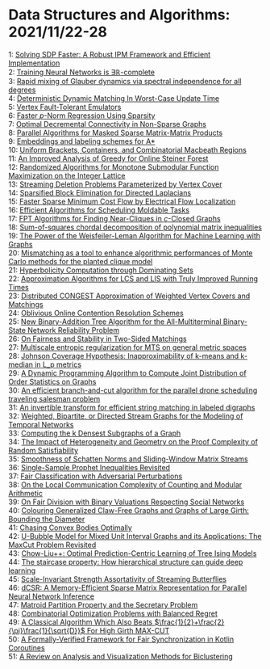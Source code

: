 # Data Structures and Algorithms: 2021/11/22-28  
1: [Solving SDP Faster: A Robust IPM Framework and Efficient Implementation](https://doi.org/10.48550/arXiv.2101.08208)  
2: [Training Neural Networks is $\exists\mathbb R$-complete](https://doi.org/10.48550/arXiv.2102.09798)  
3: [Rapid mixing of Glauber dynamics via spectral independence for all  degrees](https://doi.org/10.48550/arXiv.2105.15005)  
4: [Deterministic Dynamic Matching In Worst-Case Update Time](https://doi.org/10.48550/arXiv.2108.10461)  
5: [Vertex Fault-Tolerant Emulators](https://doi.org/10.48550/arXiv.2109.08042)  
6: [Faster $p$-Norm Regression Using Sparsity](https://doi.org/10.48550/arXiv.2109.11537)  
7: [Optimal Decremental Connectivity in Non-Sparse Graphs](https://doi.org/10.48550/arXiv.2111.09376)  
8: [Parallel Algorithms for Masked Sparse Matrix-Matrix Products](https://doi.org/10.48550/arXiv.2111.09947)  
9: [Embeddings and labeling schemes for A*](https://doi.org/10.48550/arXiv.2111.10041)  
10: [Uniform Brackets, Containers, and Combinatorial Macbeath Regions](https://doi.org/10.48550/arXiv.2111.10048)  
11: [An Improved Analysis of Greedy for Online Steiner Forest](https://doi.org/10.48550/arXiv.2111.10086)  
12: [Randomized Algorithms for Monotone Submodular Function Maximization on  the Integer Lattice](https://doi.org/10.48550/arXiv.2111.10175)  
13: [Streaming Deletion Problems Parameterized by Vertex Cover](https://doi.org/10.48550/arXiv.2111.10184)  
14: [Sparsified Block Elimination for Directed Laplacians](https://doi.org/10.48550/arXiv.2111.10257)  
15: [Faster Sparse Minimum Cost Flow by Electrical Flow Localization](https://doi.org/10.48550/arXiv.2111.10368)  
16: [Efficient Algorithms for Scheduling Moldable Tasks](https://doi.org/10.48550/arXiv.1609.08588)  
17: [FPT Algorithms for Finding Near-Cliques in $c$-Closed Graphs](https://doi.org/10.48550/arXiv.2007.09768)  
18: [Sum-of-squares chordal decomposition of polynomial matrix inequalities](https://doi.org/10.48550/arXiv.2007.11410)  
19: [The Power of the Weisfeiler-Leman Algorithm for Machine Learning with  Graphs](https://doi.org/10.48550/arXiv.2105.05911)  
20: [Mismatching as a tool to enhance algorithmic performances of Monte Carlo  methods for the planted clique model](https://doi.org/10.48550/arXiv.2106.05720)  
21: [Hyperbolicity Computation through Dominating Sets](https://doi.org/10.48550/arXiv.2111.08520)  
22: [Approximation Algorithms for LCS and LIS with Truly Improved Running  Times](https://doi.org/10.48550/arXiv.2111.10538)  
23: [Distributed CONGEST Approximation of Weighted Vertex Covers and  Matchings](https://doi.org/10.48550/arXiv.2111.10577)  
24: [Oblivious Online Contention Resolution Schemes](https://doi.org/10.48550/arXiv.2111.10607)  
25: [New Binary-Addition Tree Algorithm for the All-Multiterminal  Binary-State Network Reliability Problem](https://doi.org/10.48550/arXiv.2111.10818)  
26: [On Fairness and Stability in Two-Sided Matchings](https://doi.org/10.48550/arXiv.2111.10885)  
27: [Multiscale entropic regularization for MTS on general metric spaces](https://doi.org/10.48550/arXiv.2111.10908)  
28: [Johnson Coverage Hypothesis: Inapproximability of k-means and k-median  in L_p metrics](https://doi.org/10.48550/arXiv.2111.10912)  
29: [A Dynamic Programming Algorithm to Compute Joint Distribution of Order  Statistics on Graphs](https://doi.org/10.48550/arXiv.2111.10939)  
30: [An efficient branch-and-cut algorithm for the parallel drone scheduling  traveling salesman problem](https://doi.org/10.48550/arXiv.2111.11307)  
31: [An invertible transform for efficient string matching in labeled  digraphs](https://doi.org/10.48550/arXiv.1905.03424)  
32: [Weighted, Bipartite, or Directed Stream Graphs for the Modeling of  Temporal Networks](https://doi.org/10.48550/arXiv.1906.04840)  
33: [Computing the k Densest Subgraphs of a Graph](https://doi.org/10.48550/arXiv.2002.07695)  
34: [The Impact of Heterogeneity and Geometry on the Proof Complexity of  Random Satisfiability](https://doi.org/10.48550/arXiv.2004.07319)  
35: [Smoothness of Schatten Norms and Sliding-Window Matrix Streams](https://doi.org/10.48550/arXiv.2103.08211)  
36: [Single-Sample Prophet Inequalities Revisited](https://doi.org/10.48550/arXiv.2103.13089)  
37: [Fair Classification with Adversarial Perturbations](https://doi.org/10.48550/arXiv.2106.05964)  
38: [On the Local Communication Complexity of Counting and Modular Arithmetic](https://doi.org/10.48550/arXiv.2111.11460)  
39: [On Fair Division with Binary Valuations Respecting Social Networks](https://doi.org/10.48550/arXiv.2111.11528)  
40: [Colouring Generalized Claw-Free Graphs and Graphs of Large Girth:  Bounding the Diameter](https://doi.org/10.48550/arXiv.2111.11897)  
41: [Chasing Convex Bodies Optimally](https://doi.org/10.48550/arXiv.1905.11968)  
42: [U-Bubble Model for Mixed Unit Interval Graphs and its Applications: The  MaxCut Problem Revisited](https://doi.org/10.48550/arXiv.2002.08311)  
43: [Chow-Liu++: Optimal Prediction-Centric Learning of Tree Ising Models](https://doi.org/10.48550/arXiv.2106.03969)  
44: [The staircase property: How hierarchical structure can guide deep  learning](https://doi.org/10.48550/arXiv.2108.10573)  
45: [Scale-Invariant Strength Assortativity of Streaming Butterflies](https://doi.org/10.48550/arXiv.2111.12217)  
46: [dCSR: A Memory-Efficient Sparse Matrix Representation for Parallel  Neural Network Inference](https://doi.org/10.48550/arXiv.2111.12345)  
47: [Matroid Partition Property and the Secretary Problem](https://doi.org/10.48550/arXiv.2111.12436)  
48: [Combinatorial Optimization Problems with Balanced Regret](https://doi.org/10.48550/arXiv.2111.12470)  
49: [A Classical Algorithm Which Also Beats  $\frac{1}{2}+\frac{2}{\pi}\frac{1}{\sqrt{D}}$ For High Girth MAX-CUT](https://doi.org/10.48550/arXiv.2111.12641)  
50: [A Formally-Verified Framework for Fair Synchronization in Kotlin  Coroutines](https://doi.org/10.48550/arXiv.2111.12682)  
51: [A Review on Analysis and Visualization Methods for Biclustering](https://doi.org/10.48550/arXiv.2111.12154)  